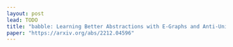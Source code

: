 ```yaml
---
layout: post
lead: TODO
title: "babble: Learning Better Abstractions with E-Graphs and Anti-Unification"
paper: "https://arxiv.org/abs/2212.04596"
---
```

